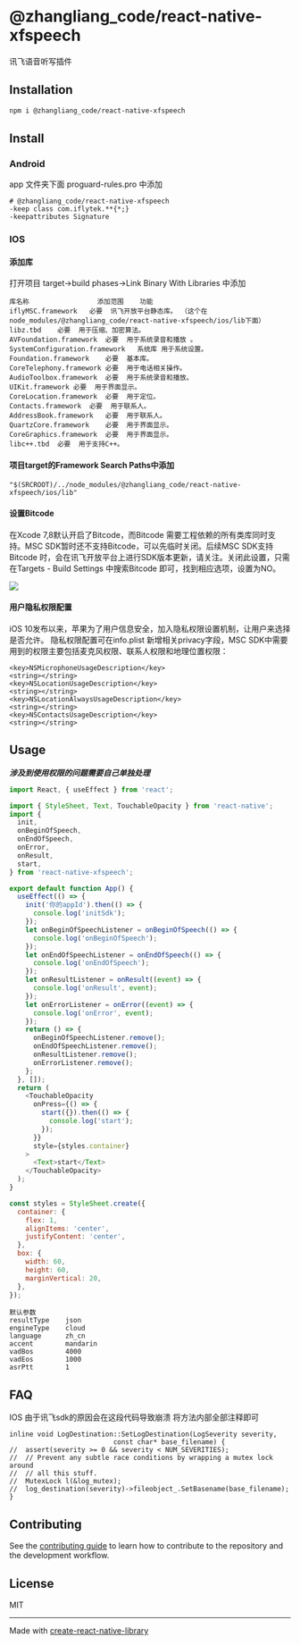 # @zhangliang_code/react-native-xfspeech
讯飞语音听写插件
## Installation

```sh
npm i @zhangliang_code/react-native-xfspeech
```

## Install

### Android
app 文件夹下面 proguard-rules.pro 中添加
```
# @zhangliang_code/react-native-xfspeech
-keep class com.iflytek.**{*;}
-keepattributes Signature
```

### IOS
#### 添加库
打开项目 target->build phases->Link Binary With Libraries 中添加
```
库名称	                添加范围	功能
iflyMSC.framework	必要	讯飞开放平台静态库。 （这个在node_modules/@zhangliang_code/react-native-xfspeech/ios/lib下面）
libz.tbd	必要	用于压缩、加密算法。
AVFoundation.framework	必要	用于系统录音和播放 。
SystemConfiguration.framework	系统库	用于系统设置。
Foundation.framework	必要	基本库。
CoreTelephony.framework	必要	用于电话相关操作。
AudioToolbox.framework	必要	用于系统录音和播放。
UIKit.framework	必要	用于界面显示。
CoreLocation.framework	必要	用于定位。
Contacts.framework	必要	用于联系人。
AddressBook.framework	必要	用于联系人。
QuartzCore.framework	必要	用于界面显示。
CoreGraphics.framework	必要	用于界面显示。
libc++.tbd	必要	用于支持C++。
```

#### 项目target的Framework Search Paths中添加
```
"$(SRCROOT)/../node_modules/@zhangliang_code/react-native-xfspeech/ios/lib"
```

#### 设置Bitcode
在Xcode 7,8默认开启了Bitcode，而Bitcode 需要工程依赖的所有类库同时支持。MSC SDK暂时还不支持Bitcode，可以先临时关闭。后续MSC SDK支持Bitcode 时，会在讯飞开放平台上进行SDK版本更新，请关注。关闭此设置，只需在Targets - Build Settings 中搜索Bitcode 即可，找到相应选项，设置为NO。

<img src="https://www.xfyun.cn/doc/old_imges/msc_ios_image/4.jpg">

#### 用户隐私权限配置
iOS 10发布以来，苹果为了用户信息安全，加入隐私权限设置机制，让用户来选择是否允许。 隐私权限配置可在info.plist 新增相关privacy字段，MSC SDK中需要用到的权限主要包括麦克风权限、联系人权限和地理位置权限：
```
<key>NSMicrophoneUsageDescription</key>
<string></string>
<key>NSLocationUsageDescription</key>
<string></string>
<key>NSLocationAlwaysUsageDescription</key>
<string></string>
<key>NSContactsUsageDescription</key>
<string></string>
```
## Usage
***涉及到使用权限的问题需要自己单独处理***
```js
import React, { useEffect } from 'react';

import { StyleSheet, Text, TouchableOpacity } from 'react-native';
import {
  init,
  onBeginOfSpeech,
  onEndOfSpeech,
  onError,
  onResult,
  start,
} from 'react-native-xfspeech';

export default function App() {
  useEffect(() => {
    init('你的appId').then(() => {
      console.log('initSdk');
    });
    let onBeginOfSpeechListener = onBeginOfSpeech(() => {
      console.log('onBeginOfSpeech');
    });
    let onEndOfSpeechListener = onEndOfSpeech(() => {
      console.log('onEndOfSpeech');
    });
    let onResultListener = onResult((event) => {
      console.log('onResult', event);
    });
    let onErrorListener = onError((event) => {
      console.log('onError', event);
    });
    return () => {
      onBeginOfSpeechListener.remove();
      onEndOfSpeechListener.remove();
      onResultListener.remove();
      onErrorListener.remove();
    };
  }, []);
  return (
    <TouchableOpacity
      onPress={() => {
        start({}).then(() => {
          console.log('start');
        });
      }}
      style={styles.container}
    >
      <Text>start</Text>
    </TouchableOpacity>
  );
}

const styles = StyleSheet.create({
  container: {
    flex: 1,
    alignItems: 'center',
    justifyContent: 'center',
  },
  box: {
    width: 60,
    height: 60,
    marginVertical: 20,
  },
});

```

```
默认参数
resultType    json
engineType    cloud
language      zh_cn
accent        mandarin
vadBos        4000
vadEos        1000
asrPtt        1
```


## FAQ
IOS 由于讯飞sdk的原因会在这段代码导致崩溃 将方法内部全部注释即可
```
inline void LogDestination::SetLogDestination(LogSeverity severity,
					      const char* base_filename) {
//  assert(severity >= 0 && severity < NUM_SEVERITIES);
//  // Prevent any subtle race conditions by wrapping a mutex lock around
//  // all this stuff.
//  MutexLock l(&log_mutex);
//  log_destination(severity)->fileobject_.SetBasename(base_filename);
}
```

## Contributing

See the [contributing guide](CONTRIBUTING.md) to learn how to contribute to the repository and the development workflow.

## License

MIT

---

Made with [create-react-native-library](https://github.com/callstack/react-native-builder-bob)

